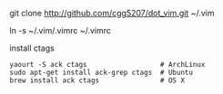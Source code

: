 git clone http://github.com/cgg5207/dot_vim.git ~/.vim

ln -s ~/.vim/.vimrc ~/.vimrc



install ctags
```
yaourt -S ack ctags                  # ArchLinux
sudo apt-get install ack-grep ctags  # Ubuntu
brew install ack ctags               # OS X
```
